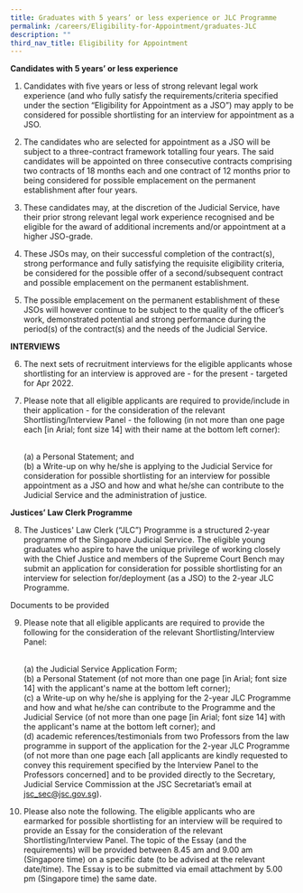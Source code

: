 ```yaml
---
title: Graduates with 5 years’ or less experience or JLC Programme
permalink: /careers/Eligibility-for-Appointment/graduates-JLC
description: ""
third_nav_title: Eligibility for Appointment
---
```

**Candidates with 5 years’ or less experience**

1. Candidates with five years or less of strong relevant legal work experience (and who fully satisfy the requirements/criteria specified under the section “Eligibility for Appointment as a JSO”) may apply to be considered for possible shortlisting for an interview for appointment as a 
JSO.

2. The candidates who are selected for appointment as a JSO will be subject to a three-contract framework totalling four years. The said candidates will be appointed on three consecutive contracts comprising two contracts of 18 months each and one contract of 12 months prior to being considered for possible emplacement on the permanent establishment after four years.

3. These candidates may, at the discretion of the Judicial Service, have their prior strong relevant legal work experience recognised and be eligible for the award of additional increments and/or appointment at a higher JSO-grade.

4. These JSOs may, on their successful completion of the contract(s), strong performance and fully satisfying the requisite eligibility criteria, be considered for the possible offer of a second/subsequent contract and possible emplacement on the permanent establishment.

5. The possible emplacement on the permanent establishment of these JSOs will however continue to be subject to the quality of the officer’s work, demonstrated potential and strong performance during the period(s) of the contract(s) and the needs of the Judicial Service.

**INTERVIEWS**

6. The next sets of recruitment interviews for the eligible applicants whose shortlisting for an interview is approved are - for the present - targeted for Apr 2022.

7. Please note that all eligible applicants are required to provide/include in their application - for the consideration of the relevant Shortlisting/Interview Panel - the following (in not more than one page each [in Arial; font size 14] with their name at the bottom left corner):

	<br> (a) a Personal Statement; and
	<br> (b) a Write-up on why he/she is applying to the Judicial Service for consideration for possible shortlisting for an interview for possible appointment as a JSO and how and what he/she can contribute to the Judicial Service and the administration of justice.


**Justices’ Law Clerk Programme**

8. The Justices' Law Clerk (“JLC”) Programme is a structured 2-year programme of the Singapore Judicial Service.  The eligible young graduates who aspire to have the unique privilege of working closely with the Chief Justice and members of the Supreme Court Bench may submit an application for consideration for possible shortlisting for an interview for selection for/deployment (as a JSO) to the 2-year JLC Programme.

Documents to be provided

9. Please note that all eligible applicants are required to provide the following for the consideration of the relevant Shortlisting/Interview Panel:

   <br> (a) the Judicial Service Application Form;
<br> (b) a Personal Statement (of not more than one page [in Arial; font size 14] with the applicant's name at the bottom left corner);
<br> (c) a Write-up on why he/she is applying for the 2-year JLC Programme and how and what he/she can contribute to the Programme and the Judicial Service (of not more than one page [in Arial; font size 14] with the applicant's name at the bottom left corner); and
<br> (d) academic references/testimonials from two Professors from the law programme in support of the application for the 2-year JLC Programme (of not more than one page each [all applicants are kindly requested to convey this requirement specified by the Interview Panel to the Professors concerned] and to be provided directly to the Secretary, Judicial Service Commission at the JSC Secretariat’s email at jsc_sec@jsc.gov.sg).


10. Please also note the following.  The eligible applicants who are earmarked for possible shortlisting for an interview will be required to provide an Essay for the consideration of the relevant Shortlisting/Interview Panel.  The topic of the Essay (and the requirements) will be provided between 8.45 am and 9.00 am (Singapore time) on a specific date (to be advised at the relevant date/time).  The Essay is to be submitted via email attachment by 5.00 pm (Singapore time) the same date.
